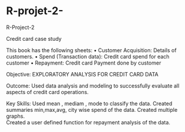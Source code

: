 # R-projet-2-
R-Project-2

Credit card case study 

This book has the following sheets:
•	Customer Acquisition: Details of customers.
•	Spend (Transaction data): Credit card spend for each customer
•	Repayment: Credit card Payment done by customer


Objective: EXPLORATORY ANALYSIS FOR CREDIT CARD DATA

Outcome: Used data analysis and modeling to successfully evaluate all aspects of credit card operations.

Key Skills: Used mean , mediam , mode to classify the data. 
Created summaries min,max,avg, city wise spend of the data. 
Created multiple graphs.  
Created a user defined function for repayment analysis of the data. 
